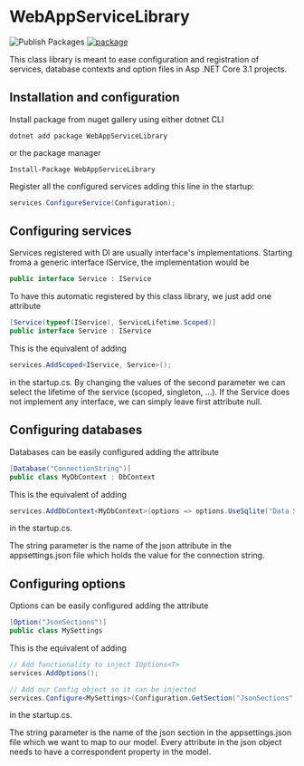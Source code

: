 # WebAppServiceLibrary

![Publish Packages](https://github.com/tommasodotNET/WebAppServiceLibrary/workflows/Publish%20Packages/badge.svg)
[![package](https://img.shields.io/nuget/vpre/WebAppServiceLibrary.svg?label=WebAppServiceLibrary&style=flat-square)](https://www.nuget.org/packages/WebAppServiceLibrary)

This class library is meant to ease configuration and registration of services, database contexts and option files in Asp .NET Core 3.1 projects.

## Installation and configuration

Install package from nuget gallery using either dotnet CLI

```dotnet
dotnet add package WebAppServiceLibrary
```

or the package manager

```
Install-Package WebAppServiceLibrary
```

Register all the configured services adding this line in the startup:

```csharp
services.ConfigureService(Configuration);
```

## Configuring services

Services registered with DI are usually interface's implementations. Starting froma a generic interface IService, the implementation would be

```csharp
public interface Service : IService
```

To have this automatic registered by this class library, we just add one attribute

```csharp
[Service(typeof(IService), ServiceLifetime.Scoped)]
public interface Service : IService
```

This is the equivalent of adding

```csharp
services.AddScoped<IService, Service>();
```

in the startup.cs.
By changing the values of the second parameter we can select the lifetime of the service (scoped, singleton, ...).
If the Service does not implement any interface, we can simply leave first attribute null.

## Configuring databases

Databases can be easily configured adding the attribute

```csharp
[Database("ConnectionString")]
public class MyDbContext : DbContext
```

This is the equivalent of adding

```csharp
services.AddDbContext<MyDbContext>(options => options.UseSqlite("Data Source=<connection_string>"));
```

in the startup.cs.

The string parameter is the name of the json attribute in the appsettings.json file which holds the value for the connection string.

## Configuring options

Options can be easily configured adding the attribute

```csharp
[Option("JsonSections")]
public class MySettings
```

This is the equivalent of adding

```csharp
// Add functionality to inject IOptions<T>
services.AddOptions();

// Add our Config object so it can be injected
services.Configure<MySettings>(Configuration.GetSection("JsonSections"));
```

in the startup.cs.

The string parameter is the name of the json section in the appsettings.json file which we want to map to our model. Every attribute in the json object needs to have a correspondent property in the model.